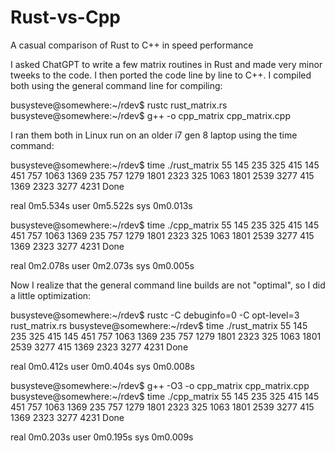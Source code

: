 # Rust-vs-Cpp
A casual comparison of Rust to C++ in speed performance

I asked ChatGPT to write a few matrix routines in Rust and made very minor tweeks to the code.  I then ported the code line by line to C++.  I compiled both using the general command line for compiling:

busysteve@somewhere:~/rdev$ rustc rust_matrix.rs 
busysteve@somewhere:~/rdev$ g++ -o cpp_matrix cpp_matrix.cpp

I ran them both in Linux run on an older i7 gen 8 laptop using the time command:

busysteve@somewhere:~/rdev$ time ./rust_matrix 
55 145 235 325 415 
145 451 757 1063 1369 
235 757 1279 1801 2323 
325 1063 1801 2539 3277 
415 1369 2323 3277 4231 
Done

real	0m5.534s
user	0m5.522s
sys	0m0.013s




busysteve@somewhere:~/rdev$ time ./cpp_matrix 
55 145 235 325 415 
145 451 757 1063 1369 
235 757 1279 1801 2323 
325 1063 1801 2539 3277 
415 1369 2323 3277 4231 
Done

real	0m2.078s
user	0m2.073s
sys	0m0.005s


Now I realize that the general command line builds are not "optimal", so I did a little optimization:


busysteve@somewhere:~/rdev$ rustc -C debuginfo=0 -C opt-level=3 rust_matrix.rs
busysteve@somewhere:~/rdev$ time ./rust_matrix 
55 145 235 325 415 
145 451 757 1063 1369 
235 757 1279 1801 2323 
325 1063 1801 2539 3277 
415 1369 2323 3277 4231 
Done

real	0m0.412s
user	0m0.404s
sys	0m0.008s




busysteve@somewhere:~/rdev$ g++ -O3 -o cpp_matrix cpp_matrix.cpp
busysteve@somewhere:~/rdev$ time ./cpp_matrix 
55 145 235 325 415 
145 451 757 1063 1369 
235 757 1279 1801 2323 
325 1063 1801 2539 3277 
415 1369 2323 3277 4231 
Done

real	0m0.203s
user	0m0.195s
sys	0m0.009s
